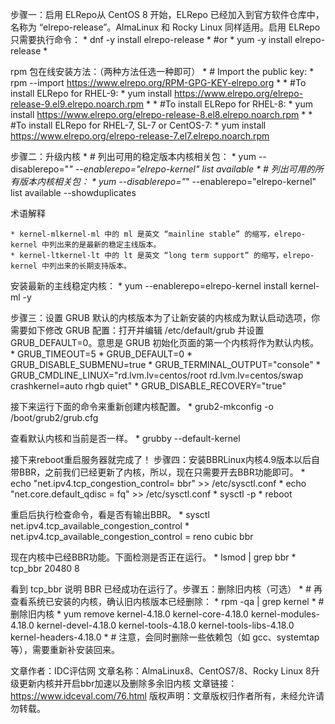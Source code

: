 步骤一：启用 ELRepo从 CentOS 8 开始，ELRepo 已经加入到官方软件仓库中，名称为 “elrepo-release”。AlmaLinux 和 Rocky Linux 同样适用。启用 ELRepo 只需要执行命令：
	* dnf -y install elrepo-release
	* #or
	* yum -y install elrepo-release
	* 

rpm 包在线安装方法：（两种方法任选一种即可）
	* # Import the public key:
	* rpm --import https://www.elrepo.org/RPM-GPG-KEY-elrepo.org
	* 
	* #To install ELRepo for RHEL-9:
	* yum install https://www.elrepo.org/elrepo-release-9.el9.elrepo.noarch.rpm
	* 
	* #To install ELRepo for RHEL-8:
	* yum install https://www.elrepo.org/elrepo-release-8.el8.elrepo.noarch.rpm
	* 
	* #To install ELRepo for RHEL-7, SL-7 or CentOS-7:
	* yum install https://www.elrepo.org/elrepo-release-7.el7.elrepo.noarch.rpm

步骤二：升级内核
	* # 列出可用的稳定版本内核相关包：
	* yum --disablerepo="*" --enablerepo="elrepo-kernel" list available
	* # 列出可用的所有版本内核相关包：
	* yum --disablerepo="*" --enablerepo="elrepo-kernel" list available --showduplicates

术语解释

	* kernel-mlkernel-ml 中的 ml 是英文 “mainline stable” 的缩写，elrepo-kernel 中列出来的是最新的稳定主线版本。
	* kernel-ltkernel-lt 中的 lt 是英文 “long term support” 的缩写，elrepo-kernel 中列出来的长期支持版本。


安装最新的主线稳定内核：
	* yum --enablerepo=elrepo-kernel install kernel-ml -y

步骤三：设置 GRUB 默认的内核版本为了让新安装的内核成为默认启动选项，你需要如下修改 GRUB 配置：打开并编辑 /etc/default/grub 并设置 GRUB_DEFAULT=0。意思是 GRUB 初始化页面的第一个内核将作为默认内核。
	* GRUB_TIMEOUT=5
	* GRUB_DEFAULT=0
	* GRUB_DISABLE_SUBMENU=true
	* GRUB_TERMINAL_OUTPUT="console"
	* GRUB_CMDLINE_LINUX="rd.lvm.lv=centos/root rd.lvm.lv=centos/swap crashkernel=auto rhgb quiet"
	* GRUB_DISABLE_RECOVERY="true"

接下来运行下面的命令来重新创建内核配置。
	* grub2-mkconfig -o /boot/grub2/grub.cfg

查看默认内核和当前是否一样。
	* grubby --default-kernel

接下来reboot重启服务器就完成了！ 步骤四：安装BBRLinux内核4.9版本以后自带BBR，之前我们已经更新了内核，所以，现在只需要开去BBR功能即可。
	* echo "net.ipv4.tcp_congestion_control= bbr" >> /etc/sysctl.conf
	* echo "net.core.default_qdisc = fq" >> /etc/sysctl.conf
	* sysctl -p
	* reboot

重启后执行检查命令，看是否有输出BBR。
	* sysctl net.ipv4.tcp_available_congestion_control
	* net.ipv4.tcp_available_congestion_control = reno cubic bbr

现在内核中已经BBR功能。下面检测是否正在运行。
	* lsmod | grep bbr
	* tcp_bbr 20480 8

看到 tcp_bbr 说明 BBR 已经成功在运行了。步骤五：删除旧内核（可选）
	* # 再查看系统已安装的内核，确认旧内核版本已经删除：
	* rpm -qa | grep kernel
	* # 删除旧内核
	* yum remove kernel-4.18.0 kernel-core-4.18.0 kernel-modules-4.18.0 kernel-devel-4.18.0 kernel-tools-4.18.0 kernel-tools-libs-4.18.0 kernel-headers-4.18.0
	* # 注意，会同时删除一些依赖包（如 gcc、systemtap 等），需要重新补安装回来。

 


文章作者：IDC评估网
文章名称：AlmaLinux8、CentOS7/8、Rocky Linux 8升级更新内核并开启bbr加速以及删除多余旧内核
文章链接：https://www.idceval.com/76.html
版权声明：文章版权归作者所有，未经允许请勿转载。
